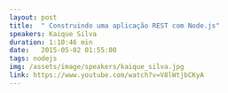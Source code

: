 ```yaml
---
layout: post
title:  " Construindo uma aplicação REST com Node.js"
speakers: Kaique Silva
duration: 1:10:46 min
date:   2015-05-02 01:55:00
tags: nodejs
img: /assets/image/speakers/kaique_silva.jpg
link: https://www.youtube.com/watch?v=V8lWtjbCKyA
---
```

